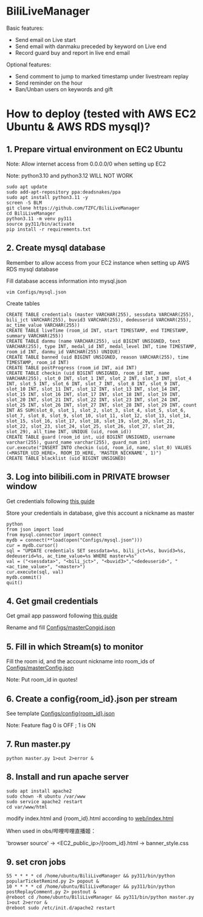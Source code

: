 # BiliLiveManager

Basic features:
 - Send email on Live start
 - Send email with danmaku preceded by keyword on Live end
 - Record guard buy and report in live end email

Optional features:
 - Send comment to jump to marked timestamp under livestream replay
 - Send reminder on the hour
 - Ban/Unban users on keywords and gift

# How to deploy (tested with AWS EC2 Ubuntu & AWS RDS mysql)?

## 1. Prepare virtual environment on EC2 Ubuntu

Note: Allow internet access from 0.0.0.0/0 when setting up EC2

Note: python3.10 and python3.12 WILL NOT WORK

```
sudo apt update
sudo add-apt-repository ppa:deadsnakes/ppa
sudo apt install python3.11 -y
screen -S BLM
git clone https://github.com/TZFC/BiliLiveManager
cd BiliLiveManager
python3.11 -m venv py311
source py311/bin/activate
pip install -r requirements.txt
```

## 2. Create mysql database

Remember to allow access from your EC2 instance when setting up AWS RDS mysql database

Fill database access information into mysql.json

```
vim Configs/mysql.json
```

Create tables

```
CREATE TABLE credentials (master VARCHAR(255), sessdata VARCHAR(255), bili_jct VARCHAR(255), buvid3 VARCHAR(255), dedeuserid VARCHAR(255), ac_time_value VARCHAR(255))
CREATE TABLE liveTime (room_id INT, start TIMESTAMP, end TIMESTAMP, summary VARCHAR(255))
CREATE TABLE danmu (name VARCHAR(255), uid BIGINT UNSIGNED, text VARCHAR(255), type INT, medal_id INT, medal_level INT, time TIMESTAMP, room_id INT, danmu_id VARCHAR(255) UNIQUE)
CREATE TABLE banned (uid BIGINT UNSIGNED, reason VARCHAR(255), time TIMESTAMP, room_id INT)
CREATE TABLE postProgress (room_id INT, aid INT)
CREATE TABLE checkin (uid BIGINT UNSIGNED, room_id INT, name VARCHAR(255), slot_0 INT, slot_1 INT, slot_2 INT, slot_3 INT, slot_4 INT, slot_5 INT, slot_6 INT, slot_7 INT, slot_8 INT, slot_9 INT, slot_10 INT, slot_11 INT, slot_12 INT, slot_13 INT, slot_14 INT, slot_15 INT, slot_16 INT, slot_17 INT, slot_18 INT, slot_19 INT, slot_20 INT, slot_21 INT, slot_22 INT, slot_23 INT, slot_24 INT, slot_25 INT, slot_26 INT, slot_27 INT, slot_28 INT, slot_29 INT, count INT AS SUM(slot_0, slot_1, slot_2, slot_3, slot_4, slot_5, slot_6, slot_7, slot_8, slot_9, slot_10, slot_11, slot_12, slot_13, slot_14, slot_15, slot_16, slot_17, slot_18, slot_19, slot_20, slot_21, slot_22, slot_23, slot_24, slot_25, slot_26, slot_27, slot_28, slot_29), all_time INT, UNIQUE (uid, room_id))
CREATE TABLE guard (room_id int, uid BIGINT UNSIGNED, username varchar(255), guard_name varchar(255), guard_num int)
cur.execute("INSERT INTO checkin (uid, room_id, name, slot_0) VALUES (<MASTER_UID_HERE>, ROOM_ID_HERE, 'MASTER_NICKNAME', 1)")
CREATE TABLE blacklist (uid BIGINT UNSIGNED)
```

## 3. Log into bilibili.com in **PRIVATE** browser window

Get credentials following [this guide](https://nemo2011.github.io/bilibili-api/#/get-credential)

Store your credentials in database, give this account a nickname as master

```
python
from json import load
from mysql.connector import connect
mydb = connect(**load(open("Configs/mysql.json")))
cur = mydb.cursor()
sql = "UPDATE credentials SET sessdata=%s, bili_jct=%s, buvid3=%s, dedeuserid=%s, ac_time_value=%s WHERE master=%s"
val = ("<sessdata>", "<bili_jct>", "<buvid3>","<dedeuserid>", "<ac_time_value>", "<master>")
cur.execute(sql, val)
mydb.commit()
quit()
```

## 4. Get gmail credentials

Get gmail app password following [this guide](https://support.google.com/mail/answer/185833?hl=en)

Rename and fill [Configs/masterCongid.json](https://github.com/TZFC/BiliLiveManager/blob/main/Configs/masterConfig.json)

## 5. Fill in which Stream(s) to monitor

Fill the room id, and the account nickname into room_ids
of [Configs/masterConfig.json](https://github.com/TZFC/BiliLiveManager/blob/main/Configs/masterConfig.json)

Note: Put room_id in quotes!

## 6. Create a config{room_id}.json per stream

See
template [Configs/config{room_id}.json](https://github.com/TZFC/BiliLiveManager/blob/main/Configs/config%7Broom_id%7D.json)

Note: Feature flag 0 is OFF ; 1 is ON

## 7. Run master.py

```
python master.py 1>out 2>error &
```

## 8. Install and run apache server

```
sudo apt install apache2
sudo chown -R ubuntu /var/www
sudo service apache2 restart
cd var/www/html
```

modify index.html and {room_id}.html according
to [web/index.html](https://github.com/TZFC/BiliLiveManager/blob/53e430c98d2f5a1c634a47efe8c0043544fdc287/web/index.html)

When used in obs/哔哩哔哩直播姬：

'browser source' -> <EC2_public_ip>/{room_id}.html -> banner_style.css

## 9. set cron jobs

```
55 * * * * cd /home/ubuntu/BiliLiveManager && py311/bin/python popularTicketRemind.py 2> popout &
10 * * * * cd /home/ubuntu/BiliLiveManager && py311/bin/python postReplayComment.py 2> postout &
@reboot cd /home/ubuntu/BiliLiveManager && py311/bin/python master.py 1>out 2>error &
@reboot sudo /etc/init.d/apache2 restart
```

